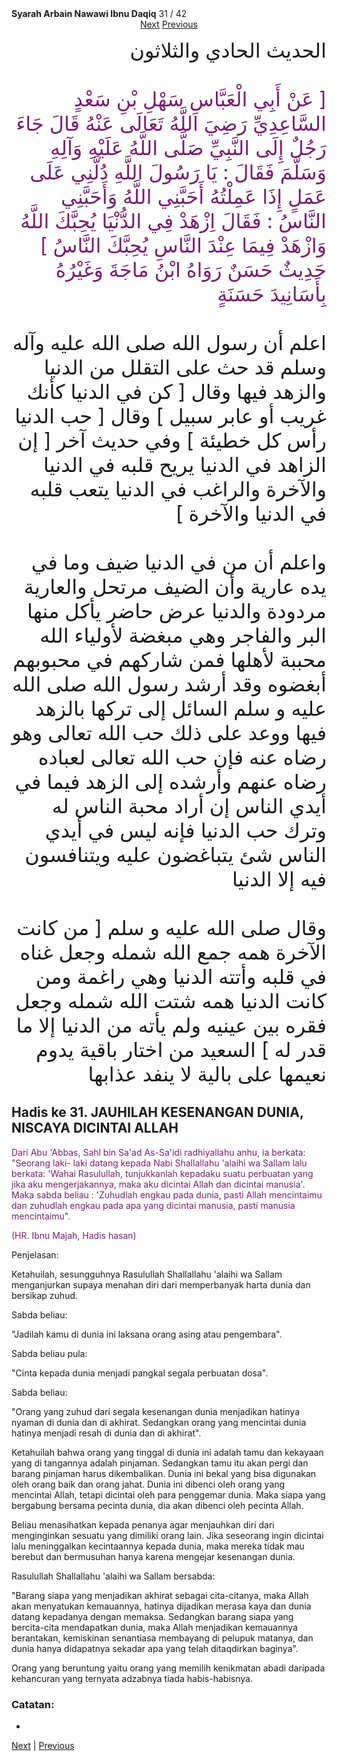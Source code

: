 <tr><td align=center><b>Syarah Arbain Nawawi Ibnu Daqiq</b> 31 / 42<br></td></tr><tr><td valign=top><center><a href='32'>Next</a>   <a href='30'>Previous</a></center><section class='nass'><p lang='ar' dir='rtl' align=right><font size=6> الحديث الحادي والثلاثون <br />
<br />
<font color="#77216F">[ عَنْ أَبِي الْعَبَّاسِ سَهْلِ بْنِ سَعْدٍ السَّاعِدِيِّ رَضِيَ اللَّهُ تَعَالَى عَنْهُ قَالَ جَاءَ رَجُلٌ إِلَى النَّبِيِّ صَلَّى اللَّهُ عَلَيْهِ وَآلِهِ وَسَلَّمَ فَقَالَ : يَا رَسُولَ اللَّهِ دُلَّنِي عَلَى عَمَلٍ إِذَا عَمِلْتُهُ أَحَبَّنِي اللَّهُ وَأَحَبَّنِي النَّاسُ : فَقَالَ اِزْهَدْ فِي الدُّنْيَا يُحِبَّكَ اللَّهُ وَازْهَدْ فِيمَا عِنْدَ النَّاسِ يُحِبَّكَ النَّاسُ ] حَدِيثٌ حَسَنٌ رَوَاهُ ابْنُ مَاجَةَ وَغَيْرُهُ بِأَسَانِيدَ حَسَنَةٍ</font> <br />
<br />
اعلم أن رسول الله صلى الله عليه وآله وسلم قد حث على التقلل من الدنيا والزهد فيها وقال [ كن في الدنيا كأنك غريب أو عابر سبيل ] وقال [ حب الدنيا رأس كل خطيئة ] وفي حديث آخر [ إن الزاهد في الدنيا يريح قلبه في الدنيا والآخرة والراغب في الدنيا يتعب قلبه في الدنيا والآخرة ] <br />
<br />
واعلم أن من في الدنيا ضيف وما في يده عارية وأن الضيف مرتحل والعارية مردودة والدنيا عرض حاضر يأكل منها البر والفاجر وهي مبغضة لأولياء الله محببة لأهلها فمن شاركهم في محبوبهم أبغضوه وقد أرشد رسول الله صلى الله عليه و سلم السائل إلى تركها بالزهد فيها ووعد على ذلك حب الله تعالى وهو رضاه عنه فإن حب الله تعالى لعباده رضاه عنهم وأرشده إلى الزهد فيما في أيدي الناس إن أراد محبة الناس له وترك حب الدنيا فإنه ليس في أيدي الناس شئ يتباغضون عليه ويتنافسون فيه إلا الدنيا <br />
<br />
وقال صلى الله عليه و سلم [ من كانت الآخرة همه جمع الله شمله وجعل غناه في قلبه وأتته الدنيا وهي راغمة ومن كانت الدنيا همه شتت الله شمله وجعل فقره بين عينيه ولم يأته من الدنيا إلا ما قدر له ] السعيد من اختار باقية يدوم نعيمها على بالية لا ينفد عذابها <br />
</font></p></section>

<div markdown="1">

## Hadis ke 31. JAUHILAH KESENANGAN DUNIA, NISCAYA DICINTAI ALLAH

<font color="#77216F">
Dari Abu 'Abbas, Sahl bin Sa'ad As-Sa'idi radhiyallahu anhu, ia berkata: "Seorang laki- laki datang kepada Nabi Shallallahu 'alaihi wa Sallam lalu berkata: 'Wahai Rasulullah, tunjukkanlah kepadaku suatu perbuatan yang jika aku mengerjakannya, maka  aku  dicintai  Allah  dan  dicintai  manusia'.  Maka  sabda  beliau  :  'Zuhudlah engkau pada dunia, pasti Allah mencintaimu dan zuhudlah engkau pada apa yang dicintai manusia, pasti manusia mencintaimu".

(HR. Ibnu Majah, Hadis hasan)
</font>

Penjelasan:

Ketahuilah, sesungguhnya Rasulullah Shallallahu 'alaihi wa Sallam menganjurkan supaya menahan diri dari memperbanyak harta dunia dan bersikap zuhud.

Sabda beliau:

"Jadilah kamu di dunia ini laksana orang asing atau pengembara".

Sabda beliau pula:

"Cinta kepada dunia menjadi pangkal segala perbuatan dosa".

Sabda beliau:

"Orang yang zuhud dari segala kesenangan dunia menjadikan hatinya nyaman di dunia dan di akhirat. Sedangkan orang yang mencintai dunia hatinya menjadi resah di dunia dan di akhirat".

Ketahuilah bahwa orang yang tinggal di dunia ini adalah tamu dan kekayaan yang di tangannya adalah pinjaman. Sedangkan tamu  itu  akan pergi dan  barang pinjaman harus dikembalikan. Dunia ini bekal yang bisa digunakan oleh orang baik dan orang jahat. Dunia ini dibenci oleh orang yang mencintai Allah, tetapi dicintai oleh para penggemar dunia. Maka siapa yang bergabung bersama pecinta dunia, dia akan dibenci oleh pecinta Allah.

Beliau menasihatkan kepada penanya agar menjauhkan diri dari menginginkan sesuatu yang dimiliki orang lain. Jika seseorang ingin dicintai lalu meninggalkan kecintaannya kepada  dunia,  maka  mereka  tidak  mau  berebut  dan  bermusuhan  hanya  karena mengejar kesenangan dunia.

Rasulullah Shallallahu 'alaihi wa Sallam bersabda:

"Barang siapa yang menjadikan akhirat sebagai cita-citanya, maka Allah akan menyatukan kemauannya, hatinya dijadikan merasa kaya dan dunia datang kepadanya  dengan  memaksa.  Sedangkan  barang  siapa  yang  bercita-cita mendapatkan dunia, maka Allah menjadikan kemauannya berantakan, kemiskinan senantiasa membayang di pelupuk matanya, dan dunia hanya didapatnya sekadar apa yang telah ditaqdirkan baginya".

Orang yang beruntung yaitu orang yang memilih kenikmatan abadi daripada kehancuran yang ternyata adzabnya tiada habis-habisnya.

### Catatan:
- 

[Next](32) | [Previous](30)
</div>